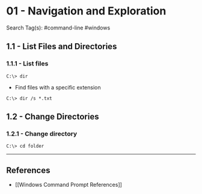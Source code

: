 # 01 - Navigation and Exploration

Search Tag(s): #command-line #windows

## 1.1 - List Files and Directories

### 1.1.1 - List files

`C:\> dir`

- Find files with a specific extension

`C:\> dir /s *.txt`

## 1.2 - Change Directories

### 1.2.1 - Change directory

`C:\> cd folder`

---
## References

- [[Windows Command Prompt References]]